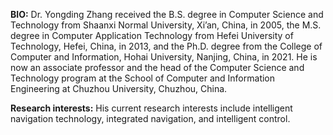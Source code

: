 <strong>BIO:</strong> Dr. Yongding Zhang received the B.S. degree in Computer Science and Technology from Shaanxi Normal University, Xi’an, China, in 2005, the M.S. degree in Computer Application Technology from Hefei University of Technology, Hefei, China, in 2013, and the Ph.D. degree from the College of Computer and Information, Hohai University, Nanjing, China, in 2021. He is now an associate professor and the head of the Computer Science and Technology program at the School of Computer and Information Engineering at Chuzhou University, Chuzhou, China.

<strong>Research interests:</strong> His current research interests include intelligent navigation technology, integrated navigation, and intelligent control. 
